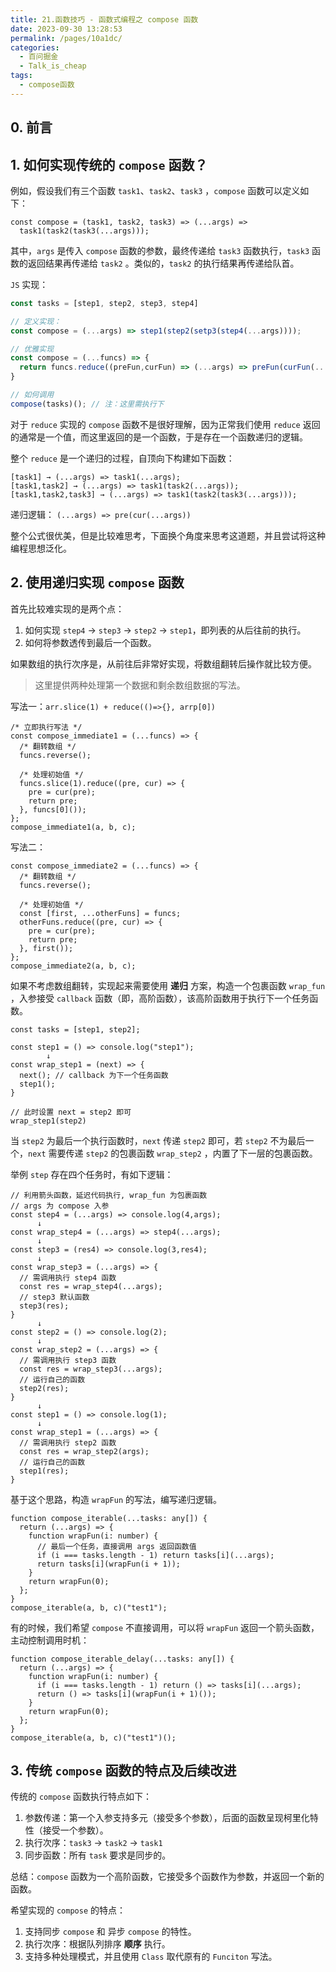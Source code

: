 ```yaml
---
title: 21.函数技巧 - 函数式编程之 compose 函数
date: 2023-09-30 13:28:53
permalink: /pages/10a1dc/
categories:
  - 百问掘金
  - Talk_is_cheap
tags:
  - compose函数
---
```


## 0. 前言

## 1. 如何实现传统的 `compose` 函数？

例如，假设我们有三个函数 `task1`、`task2`、`task3` ，`compose` 函数可以定义如下：

```tsx
const compose = (task1, task2, task3) => (...args) =>
  task1(task2(task3(...args)));
```

其中，`args` 是传入 `compose` 函数的参数，最终传递给 `task3` 函数执行，`task3` 函数的返回结果再传递给 `task2` 。类似的，`task2` 的执行结果再传递给队首。

`JS` 实现：

```ts
const tasks = [step1, step2, step3, step4]

// 定义实现：
const compose = (...args) => step1(step2(setp3(step4(...args))));

// 优雅实现
const compose = (...funcs) => {
  return funcs.reduce((preFun,curFun) => (...args) => preFun(curFun(...args))
}

// 如何调用
compose(tasks)(); // 注：这里需执行下
```

对于 `reduce` 实现的 `compose` 函数不是很好理解，因为正常我们使用 `reduce` 返回的通常是一个值，而这里返回的是一个函数，于是存在一个函数递归的逻辑。

整个 `reduce` 是一个递归的过程，自顶向下构建如下函数：

```tsx
[task1] → (...args) => task1(...args);
[task1,task2] → (...args) => task1(task2(...args));
[task1,task2,task3] → (...args) => task1(task2(task3(...args)));
```

递归逻辑： `(...args) => pre(cur(...args))`

整个公式很优美，但是比较难思考，下面换个角度来思考这道题，并且尝试将这种编程思想泛化。

## 2. 使用递归实现 `compose` 函数

首先比较难实现的是两个点：

1. 如何实现 `step4` → `step3` → `step2` → `step1`，即列表的从后往前的执行。
2. 如何将参数透传到最后一个函数。

如果数组的执行次序是，从前往后非常好实现，将数组翻转后操作就比较方便。

> 这里提供两种处理第一个数据和剩余数组数据的写法。

写法一：`arr.slice(1) + reduce(()=>{}, arrp[0])`

```tsx
/* 立即执行写法 */
const compose_immediate1 = (...funcs) => {
  /* 翻转数组 */
  funcs.reverse();

  /* 处理初始值 */
  funcs.slice(1).reduce((pre, cur) => {
    pre = cur(pre);
    return pre;
  }, funcs[0]());
};
compose_immediate1(a, b, c);
```

写法二：

```tsx
const compose_immediate2 = (...funcs) => {
  /* 翻转数组 */
  funcs.reverse();

  /* 处理初始值 */
  const [first, ...otherFuns] = funcs;
  otherFuns.reduce((pre, cur) => {
    pre = cur(pre);
    return pre;
  }, first());
};
compose_immediate2(a, b, c);
```

如果不考虑数组翻转，实现起来需要使用 **递归** 方案，构造一个包裹函数 `wrap_fun` ，入参接受 `callback` 函数（即，高阶函数），该高阶函数用于执行下一个任务函数。

```tsx
const tasks = [step1, step2];

const step1 = () => console.log("step1");
        ↓
const wrap_step1 = (next) => {
  next(); // callback 为下一个任务函数
  step1();
}

// 此时设置 next = step2 即可
wrap_step1(step2)
```

当 `step2` 为最后一个执行函数时，`next` 传递 `step2` 即可，若 `step2` 不为最后一个，`next` 需要传递 `step2` 的包裹函数 `wrap_step2` ，内置了下一层的包裹函数。

举例 `step` 存在四个任务时，有如下逻辑：

```tsx
// 利用箭头函数，延迟代码执行, wrap_fun 为包裹函数
// args 为 compose 入参
const step4 = (...args) => console.log(4,args);
      ↓
const wrap_step4 = (...args) => step4(...args);
      ↓
const step3 = (res4) => console.log(3,res4);
      ↓
const wrap_step3 = (...args) => {
  // 需调用执行 step4 函数
  const res = wrap_step4(...args);
  // step3 默认函数
  step3(res);
}
      ↓
const step2 = () => console.log(2);
      ↓
const wrap_step2 = (...args) => {
  // 需调用执行 step3 函数
  const res = wrap_step3(...args);
  // 运行自己的函数
  step2(res);
}
      ↓
const step1 = () => console.log(1);
      ↓
const wrap_step1 = (...args) => {
  // 需调用执行 step2 函数
  const res = wrap_step2(args);
  // 运行自己的函数
  step1(res);
}
```

基于这个思路，构造 `wrapFun` 的写法，编写递归逻辑。

```tsx
function compose_iterable(...tasks: any[]) {
  return (...args) => {
    function wrapFun(i: number) {
      // 最后一个任务，直接调用 args 返回函数值
      if (i === tasks.length - 1) return tasks[i](...args);
      return tasks[i](wrapFun(i + 1));
    }
    return wrapFun(0);
  };
}
compose_iterable(a, b, c)("test1");
```

有的时候，我们希望 `compose` 不直接调用，可以将 `wrapFun` 返回一个箭头函数，主动控制调用时机：

```tsx
function compose_iterable_delay(...tasks: any[]) {
  return (...args) => {
    function wrapFun(i: number) {
      if (i === tasks.length - 1) return () => tasks[i](...args);
      return () => tasks[i](wrapFun(i + 1)());
    }
    return wrapFun(0);
  };
}
compose_iterable(a, b, c)("test1")();
```

## 3. 传统 `compose` 函数的特点及后续改进

传统的 `compose` 函数执行特点如下：

1. 参数传递：第一个入参支持多元（接受多个参数），后面的函数呈现柯里化特性（接受一个参数）。
2. 执行次序：`task3` → `task2` → `task1`
3. 同步函数：所有 `task` 要求是同步的。

总结：`compose` 函数为一个高阶函数，它接受多个函数作为参数，并返回一个新的函数。

希望实现的 `compose` 的特点：

1. 支持同步 `compose` 和 异步 `compose` 的特性。
2. 执行次序：根据队列排序 **顺序** 执行。
3. 支持多种处理模式，并且使用 `Class` 取代原有的 `Funciton` 写法。
